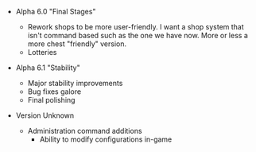 - Alpha 6.0 "Final Stages"
  - Rework shops to be more user-friendly. I want a shop system that isn't command based such as the one we have now. More or less a more chest "friendly" version.
  - Lotteries
  
- Alpha 6.1 "Stability"
  - Major stability improvements
  - Bug fixes galore
  - Final polishing
    
- Version Unknown
  - Administration command additions
    - Ability to modify configurations in-game